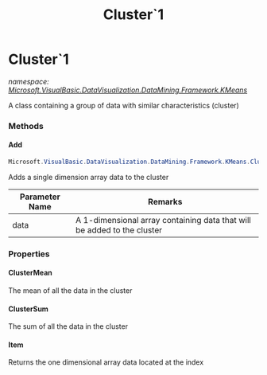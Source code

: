 ﻿---
title: Cluster`1
---

# Cluster`1
_namespace: [Microsoft.VisualBasic.DataVisualization.DataMining.Framework.KMeans](N-Microsoft.VisualBasic.DataVisualization.DataMining.Framework.KMeans.html)_

A class containing a group of data with similar characteristics (cluster)

### Methods

#### Add
```csharp
Microsoft.VisualBasic.DataVisualization.DataMining.Framework.KMeans.Cluster`1.Add(`0)
```
Adds a single dimension array data to the cluster

|Parameter Name|Remarks|
|--------------|-------|
|data|A 1-dimensional array containing data that will be added to the cluster|




### Properties

#### ClusterMean
The mean of all the data in the cluster
#### ClusterSum
The sum of all the data in the cluster
#### Item
Returns the one dimensional array data located at the index


